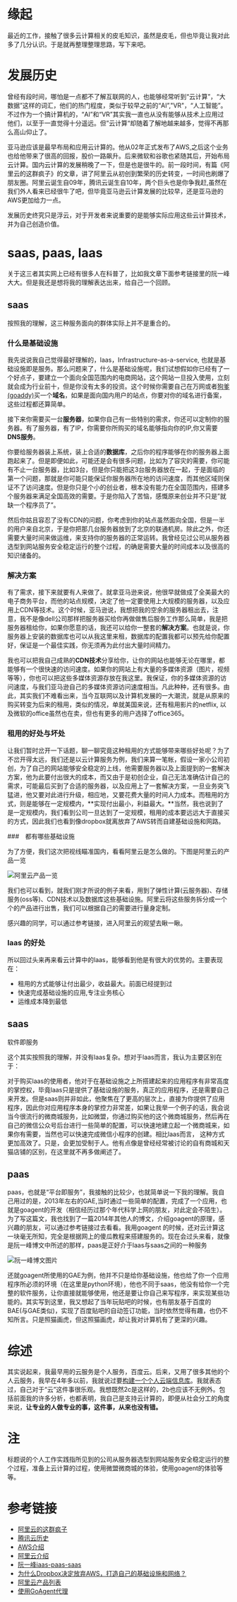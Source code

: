 # 缘起

最近的工作，接触了很多云计算相关的皮毛知识，虽然是皮毛，但也毕竟让我对此多了几分认识。于是就再整理整理思路，写下来吧。

# 发展历史

曾经有段时间，哪怕是一点都不了解互联网的人，也能够经常听到“云计算”，“大数据”这样的词汇，他们的热门程度，类似于较早之前的“AI”,"VR"，“人工智能”。不过作为一个搞计算机的，“AI”和“VR”其实我一直也从没有能够从技术上应用过他们，以至于一直觉得十分遥远。但”云计算“却随着了解地越来越多，觉得不再那么高山仰止了。

亚马逊应该是最早布局和应用云计算的。他从02年正式发布了AWS,之后这个业务也给他带来了很高的回报，股价一路飙升。后来微软和谷歌也紧随其后，开始布局云计算。国内云计算的发展稍晚了一下，但是也是很牛的。前一段时间，有篇《阿里云的这群疯子》的文章，讲了阿里云从初创到繁荣的历史转变，一时间也刷爆了朋友圈。阿里云诞生自09年，腾讯云诞生自10年，两个巨头也是你争我赶,虽然在我们外人看来已经很牛了吧，但毕竟亚马逊云计算发展的比较早，还是亚马逊的AWS更加给力一点。

发展历史终究只是浮云，对于开发者来说重要的是能够实际应用这些云计算技术，并为自己创造价值。


# saas, paas, laas

关于这三者其实网上已经有很多人在科普了，比如我文章下面参考链接里的阮一峰大大。但是我还是想将我的理解表达出来，给自己一个回顾。

## saas 

按照我的理解，这三种服务面向的群体实际上并不是重合的。

### 什么是基础设施

我先说说我自己觉得最好理解的，laas，Infrastructure-as-a-service, 也就是基础设施即是服务。那么问题来了，什么是基础设施呢，我们试想假如你已经有了一个好点子，要建立一个面向全国范围内的电商网站，这个网站一旦投入使用，立刻就会成为行业前十，但是你没有太多的投资。这个时候你需要自己在万网或者[狗爹(goaddy)](http://www.godaddy.com/)买一个**域名**，如果是面向国内用户的站点，你要对你的域名进行备案，这些过程都还算简单。

接下来你需要买一台**服务器**，如果你自己有一些特别的需求，你还可以定制你的服务器。有了服务器，有了IP，你需要你所购买的域名能够指向你的IP,你又需要**DNS服务**。

你要给服务器装上系统，装上合适的**数据库**，之后你的程序能够在你的服务器上面跑起来了。但是即便如此，可能还是会有很多问题，比如为了容灾的需要，你可能有不止一台服务器，比如3台，但是你只能把这3台服务器放在一起，于是面临的第一个问题，那就是你可能只能保证你服务器所在地的访问速度，而其他区域则保证不了访问速度。但是你只是个小的创业者，根本没有能力在全国范围内，搭建多个服务器来满足全国高效的需要。于是你陷入了苦恼，感慨原来创业并不只是”就缺一个程序员了”。

然后你姑且容忍了没有CDN的问题，你考虑到你的站点虽然面向全国，但是一半的用户来自北京，于是你把那几台服务器放到了北京的联通机房。除此之外，你还需要大量时间来做运维，来支持你的服务器的正常运转。我曾经见过公司从服务器选型到网站服务安全稳定运行的整个过程，的确是需要大量的时间成本以及很高的知识储备的。

###  解决方案

有了需求，接下来就要有人来做了。就拿亚马逊来说，他很早就做成了全美最大的电子商务平台，而他的站点规模，决定了他一定要使用上大规模的服务器，以及应用上CDN等技术。这个时候，亚马逊说，我想把我的空余的服务器租出去，注意，我不是像dell公司那样把服务器买给你再做做售后服务工作那么简单，我是把服务器租给你，如果你愿意的话，我还可以给你一整套的**解决方案**。也就是说，你服务器上安装的数据库也可以从我这里来租，数据库的配置我都可以预先给你配置好，保证是一个最佳实践，你无须再为此付出大量时间精力。

我也可以把我自己成熟的**CDN技术**分享给你，让你的网站也能够无论在哪里，都能够有一个很快速的访问速度。如果你的网站上有大量的多媒体资源（图片，视频等等），你也可以把这些多媒体资源存放在我这里。我保证，你的多媒体资源的访问速度，与我们亚马逊自己的多媒体资源访问速度相当。凡此种种，还有很多。由此，其实我们不难看出来，当今互联网以及计算机发展的一大潮流，就是从原来的购买转变为后来的租用，类似的情况，单就美国来说，还有租用影片的netflix, 以及微软的office虽然也在卖，但也有更多的用户选择了office365。



### 租用的好处与坏处

让我们暂时岔开一下话题，聊一聊究竟这种租用的方式能够带来哪些好处呢？为了不岔开得太远，我们还是以云计算服务为例，我们来算一笔帐，假设一家小公司初创，为了自己的网站能够安全稳定的上线，他需要服务器以及上面提到的一套解决方案，他为此要付出很大的成本，而又由于是初创企业，自己无法准确估计自己的需求，可能最后买到了合适的服务器，以及应用上了一套解决方案，一旦业务突飞猛进，他又要对此进行升级，相应地，又要花费大量的时间人力成本。而租用的方式，则是能够在一定规模内，**实现付出最小，利益最大。**当然，我也说到了是一定规模内，我们看到公司一旦达到了一定规模，租用的成本要远远大于直接买的方式，因此我们也看到像dropbox就离放弃了AWS转而自建基础设施和网路。

###　都有哪些基础设施


为了方便，我们这次把视线瞄准国内，看看阿里云是怎么做的。下图是阿里云的产品一览

![阿里云产品一览](https://upload-images.jianshu.io/upload_images/48180-cec0cfd7578c277f.png?imageMogr2/auto-orient/strip%7CimageView2/2/w/1240)

我们也可以看到，就我们刚才所说的例子来看，用到了弹性计算(云服务器)、存储服务(oss等)、CDN技术以及数据库这些基础设施。阿里云将这些服务拆分成一个个的产品进行出售，我们可以根据自己的需要进行量身定制。


感兴趣的同学，可以通过参考链接，进入阿里云的观望去瞅一瞅。

### laas 的好处

所以回过头来再来看云计算中的laas，能够看到他是有很大的优势的。主要表现在：

- 租用的方式能够让付出最少，收益最大。前面已经提到过
- 快速完成基础设施的应用,专注业务核心
- 运维成本降到最低


## saas

软件即服务

这个其实按照我的理解，并没有laas复杂。想对于laas而言，我认为主要区别在于：

对于购买laas的使用者，他对于在基础设施之上所搭建起来的应用程序有非常高度的掌控权，毕竟laas只是提供了基础设施的服务，真正的应用程序，还是需要自己来开发。但是saas则并非如此，他聚焦在了更高的层次上，直接为你提供了应用程序，因此你对应用程序本身的掌控力非常差，如果让我举一个例子的话，我会说当今很流行的微商城服务，比如微盟，你通过购买他的这个微商城服务，然后再在自己的微信公众号后台进行一些简单的配置，可以快速地建立起一个微商城来，如果你有需要，当然也可以快速完成微信小程序的创建。相比laas而言， 这种方式更加高效了。只是，会更加受制于人。他有点像是曾经经常被讨论的自有商城和天猫店铺的区别，在这里就不再多做阐述了。

## paas

paas，也就是“平台即服务”，我接触的比较少，也就简单说一下我的理解。我自己用过的是，2013年左右的GAE,当时通过一些简单的配置，完成了一个应用，也就是goagent的开发（相信经历过那个年代科学上网的朋友，对此定会不陌生）。为了写这篇文，我也找到了一篇2014年其他人的博文，介绍goagent的原理，感兴趣的朋友，可以通过参考链接过去看看。我用goagent 的时候，还对云计算这一块毫无所知，完全是根据网上的傻瓜教程来搭建服务的。现在会过头来看，就像是阮一峰博文中所述的那样，paas是正好介于laas与saas之间的一种服务

![阮一峰博文图片](https://upload-images.jianshu.io/upload_images/48180-cb28b2acfabffc8f.jpg?imageMogr2/auto-orient/strip%7CimageView2/2/w/1240)

还就goagent所使用的GAE为例，他并不只是给你基础设施，他也给了你一个应用程序所必须的环境（在这里是python环境），他也不同于saas，他没有给你一个完整的软件服务，让你直接就能够使用，他还是要让你自己来写程序，来实现某些功能的。其实写到这里，我又想起了当年玩贴吧的时候，也有朋友基于百度的BAE(与GAE类似)，实现了百度贴吧的自动签订功能，当时依然觉得有趣，也仍不知所言。只是照猫画虎，但这照猫画虎，却让我对计算机有了更深的兴趣。

#  综述

其实说起来，我最早用的云服务是个人服务，百度云。后来，又用了很多其他的个人云服务，我早在4年多以前，我就说过要[构建一个个人云端信息库](https://www.jianshu.com/p/8fc2994e1cf8)。我就表态过，自己对于“云”这件事很乐观。我想既然2c是这样的，2b也应该不无例外。包括前面我的许多分析，也都表明，我自己是支持云计算的，即便从社会分工的角度来说，**让专业的人做专业的事，这件事，从来也没有错。**

# 注

标题说的个人工作实践指所见到的公司从服务器选型到网站服务安全稳定运行的整个过程，准备上云计算的过程，使用微盟微商城的体验，使用goagent的体验等等。

# 参考链接

- [阿里云的这群疯子](https://yq.aliyun.com/articles/653511)
- [腾讯云历史](https://baike.baidu.com/item/%E8%85%BE%E8%AE%AF%E4%BA%91)
- [AWS介绍](https://en.wikipedia.org/wiki/Amazon_Web_Services)
- [阿里云介绍](https://baike.baidu.com/item/%E9%98%BF%E9%87%8C%E4%BA%91)
- [阮一峰iaas-paas-saas](http://www.ruanyifeng.com/blog/2017/07/iaas-paas-saas.html)
- [为什么Dropbox决定放弃AWS，打造自己的基础设施和网络？](https://baijiahao.baidu.com/s?id=1578702416065871092&wfr=spider&for=pc)
- [阿里云产品列表](https://www.aliyun.com/product/list?spm=5176.8789780.1146454.17.66eb57a8iZROV9)
- [使用GoAgent代理](http://daemon369.github.io/network/2014/06/01/use-goagent)








